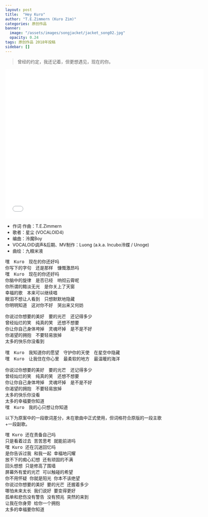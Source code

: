 ```yaml
---
layout: post
title:  "Hey Kuro"
author: "T.E.Zimmern (Kuro Zim)"
categories: 原创作品
banner: 
  image: "/assets/images/songjacket/jacket_song02.jpg"
  opacity: 0.24
tags: 原创作品 2018年投稿
sidebar: []
---
```


>  曾经的约定，我还记着，但更想遇见，现在的你。

<iframe src="//player.bilibili.com/player.html?bvid=BV1ys411M7ZR" width="640" height="480" frameborder="0" scrolling="no" allowfullscreen></iframe>

* 作词 作曲：T.E.Zimmern
* 歌者：星尘 (VOCALOID4)
* 编曲：泠魔Boy
* VOCALOID调声&后期、MV制作：Luong (a.k.a. Incubo泠蝶 / Unoge)
* 曲绘：九粮米液

<pre>
嘿　Kuro　现在的你还好吗
你写下的字句　还是那样　慷慨激昂吗
嘿　Kuro　现在的你还好吗
你脑中的旋律　是否已经　响彻云霄呢
你所谓的黯淡无光　是你关上了天窗
幸福的歌　本来可以继续唱
眼泪不想让人看到　只想默默地隐藏
你明明知道　这对你不好　哭出来又何妨

你说过你想要的美好　要的光芒　还记得多少
曾经灿烂的笑　纯真的笑　还想不想要
你让你自己身体垮掉　灵魂坏掉　是不是不好
你渴望的拥抱　不要轻易放掉
太多的快乐你没看到

嘿　Kuro　我知道你的愿望　守护你的天使　在星空中隐藏
嘿　Kuro　让我住在你心里　最柔软的地方　最温暖的海洋

你说过你想要的美好　要的光芒　还记得多少
曾经灿烂的笑　纯真的笑　还想不想要
你让你自己身体垮掉　灵魂坏掉　是不是不好
你渴望的拥抱　不要轻易放掉
太多的快乐你没看
太多的幸福要你知道
嘿　Kuro　我的心只想让你知道</pre>

以下为原案中的一段歌词差分，未在歌曲中正式使用，但词格符合原版的一段主歌+一段副歌。

<pre>
嘿 Kuro 还在责备自己吗
只是看着过去 苦苦思考 就能前进吗
嘿 Kuro 还在沉迷回忆吗
是你告诉过我 和我一起 幸福地闪耀
放不下的痴心幻想 还有顽固的不满
回头想想 只是修高了围墙
屏幕外有爱的光芒 可以触碰的希望
你不用怀疑 你就是阳光 你本不该绝望
你说过你想要的美好 要的光芒 还握着多少
哪怕未来太长 我们说好 要变得更好
孤单和悲伤没有警告 没有预兆 突然的来到
让我在你身旁 给你一个拥抱
太多的幸福要你知道 
</pre>